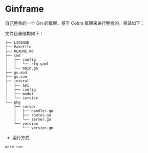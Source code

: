 # Ginframe

自己整合的一个 Gin 的框架，基于 Cobra 框架来进行整合的。目录如下：

文件目录结构如下：

```
├── LICENSE
├── Makefile
├── README.md
├── cmd
│   ├── config
│   │   └── cfg.yaml
│   └── main.go
├── go.mod
├── go.sum
├── interal
│   ├── api
│   ├── config
│   ├── model
│   └── service
└── pkg
    ├── server
    │   ├── handler.go
    │   ├── routes.go
    │   └── server.go
    └── version
        └── version.go

```

+ 运行方式

```make run```

